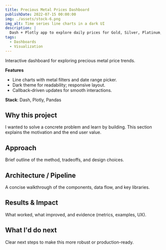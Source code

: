 ```yaml
---
title: Precious Metal Prices Dashboard
publishDate: 2022-07-15 00:00:00
img: ./assets/stock-6.png
img_alt: Time series line charts in a dark UI
description: |
  Dash + Plotly app to explore daily prices for Gold, Silver, Platinum, Palladium (2018–2021) with filters and date picker.
tags:
  - Dashboards
  - Visualization
---
```


Interactive dashboard for exploring precious metal price trends.

**Features**
- Line charts with metal filters and date range picker.
- Dark theme for readability; responsive layout.
- Callback‑driven updates for smooth interactions.

**Stack**: Dash, Plotly, Pandas

## Why this project
I wanted to solve a concrete problem and learn by building. This section explains the motivation and the end user value.

## Approach
Brief outline of the method, tradeoffs, and design choices.

## Architecture / Pipeline
A concise walkthrough of the components, data flow, and key libraries.

## Results & Impact
What worked, what improved, and evidence (metrics, examples, UX).

## What I'd do next
Clear next steps to make this more robust or production-ready.

